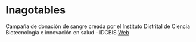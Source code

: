 # Inagotables

Campaña de donación de sangre creada por el Instituto Distrital de Ciencia Biotecnología e innovación en salud - IDCBIS [Web](https://idcbis.org.co/)